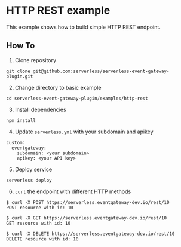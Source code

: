 # HTTP REST example

This example shows how to build simple HTTP REST endpoint.

## How To

1. Clone repository

```
git clone git@github.com:serverless/serverless-event-gateway-plugin.git
```

2. Change directory to basic example

```
cd serverless-event-gateway-plugin/examples/http-rest
```

3. Install dependencies

```
npm install
```

4. Update `serverless.yml` with your subdomain and apikey

```
custom:
  eventgateway:
    subdomain: <your subdomain>
    apikey: <your API key>
```

5. Deploy service

```
serverless deploy
```

6. `curl` the endpoint with different HTTP methods

```
$ curl -X POST https://serverless.eventgateway-dev.io/rest/10
POST resource with id: 10

$ curl -X GET https://serverless.eventgateway-dev.io/rest/10
GET resource with id: 10

$ curl -X DELETE https://serverless.eventgateway-dev.io/rest/10
DELETE resource with id: 10
```
